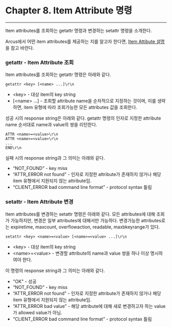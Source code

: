 # Chapter 8. Item Attribute 명령
-------------------

Item attributes를 조회하는 getattr 명령과 변경하는 setattr 명령을 소개한다.

Arcus에서 어떤 item attributes를 제공하는 지를 알고자 한다면,
[Item Attibute 설명](arcus-item-attribute.md)을 참고 바란다.


### getattr - Item Attribute 조회

Item attributes를 조회하는 getattr 명령은 아래와 같다.

```
getattr <key> [<name> ...]\r\n
```

- \<key\> - 대상 item의 key string
- [\<name\> ...] - 조회할 attribute name을 순차적으로 지정하는 것이며,
  이를 생략하면, item 유형에 따라 조회가능한 모든 attributes 값을 조회한다.

성공 시의 response string은 아래와 같다.
getattr 명령의 인자로 지정한 attribute name 순서대로 name과 value의 쌍을 리턴한다.

```
ATTR <name>=<value>\r\n
ATTR <name>=<value>\r\n
...
END\r\n
```

실패 시의 response string과 그 의미는 아래와 같다.

- “NOT_FOUND” - key miss
- “ATTR_ERROR not found" - 인자로 지정한 attribute가 존재하지 않거나 해당 item 유형에서 지원되지 않는 attribute임.
- “CLIENT_ERROR bad command line format” - protocol syntax 틀림


### setattr - Item Attribute 변경

Item attributes를 변경하는 setattr 명령은 아래와 같다.
모든 attributes에 대해 조회가 가능하지만, 변경은 일부 attributes에 대해서만 가능하다.
변경가능한 attributes로는 expiretime, maxcount, overflowaction, readable, maxbkeyrange가 있다.

```
setattr <key> <name>=<value> [<name>=<value> ...]\r\n
```

- \<key\> - 대상 item의 key string
- \<name\>=\<value\> - 변경할 attribute의 name과 value 쌍을 하나 이상 명시하여야 한다.

이 명령의 response string과 그 의미는 아래와 같다.

- "OK" - 성공
- “NOT_FOUND” - key miss
- “ATTR_ERROR not found" - 인자로 지정한 attribute가 존재하지 않거나 해당 item 유형에서 지원되지 않는 attribute임.
- “ATTR_ERROR bad value” - 해당 attribute에 대해 새로 변경하고자 하는 value가 allowed value가 아님.
- “CLIENT_ERROR bad command line format” - protocol syntax 틀림




